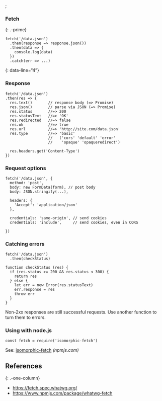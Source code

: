 ;

### Fetch

{: .-prime}

    fetch('/data.json')
      .then(response => response.json())
      .then(data => {
        console.log(data)
      })
      .catch(err => ...)

{: data-line=“4”}

### Response

    fetch('/data.json')
    .then(res => {
      res.text()       // response body (=> Promise)
      res.json()       // parse via JSON (=> Promise)
      res.status       //=> 200
      res.statusText   //=> 'OK'
      res.redirected   //=> false
      res.ok           //=> true
      res.url          //=> 'http://site.com/data.json'
      res.type         //=> 'basic'
                       //   ('cors' 'default' 'error'
                       //    'opaque' 'opaqueredirect')

      res.headers.get('Content-Type')
    })

### Request options

    fetch('/data.json', {
      method: 'post',
      body: new FormData(form), // post body
      body: JSON.stringify(...),

      headers: {
        'Accept': 'application/json'
      },

      credentials: 'same-origin', // send cookies
      credentials: 'include',     // send cookies, even in CORS

    })

### Catching errors

    fetch('/data.json')
      .then(checkStatus)

    function checkStatus (res) {
      if (res.status >= 200 && res.status < 300) {
        return res
      } else {
        let err = new Error(res.statusText)
        err.response = res
        throw err
      }
    }

Non-2xx responses are still successful requests. Use another function to turn them to errors.

### Using with node.js

    const fetch = require('isomorphic-fetch')

See: [isomorphic-fetch](https://npmjs.com/package/isomorphic-fetch) *(npmjs.com)*

References
----------

{: .-one-column}

-   <a href="https://fetch.spec.whatwg.org/" class="uri">https://fetch.spec.whatwg.org/</a>
-   <a href="https://www.npmjs.com/package/whatwg-fetch" class="uri">https://www.npmjs.com/package/whatwg-fetch</a>
